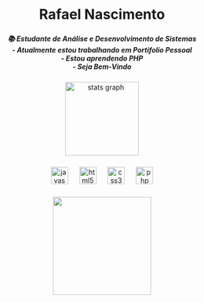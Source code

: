 <h1 align="center">Rafael Nascimento</h1>

###

<h5 align="center">📚 Estudante de Análise e Desenvolvimento de Sistemas <br>- Atualmente estou trabalhando em Portifolio Pessoal <br>- Estou aprendendo PHP <br>- Seja Bem-Vindo</h5>

###

<div align="center">
  <img src="https://github-readme-stats.vercel.app/api?username=rafaelnascimentodevs&hide_title=false&hide_rank=false&show_icons=true&include_all_commits=true&count_private=true&disable_animations=false&theme=dracula&locale=en&hide_border=false&order=1" height="150" alt="stats graph"  />
</div>

###

<div align="center">
  <img src="https://cdn.jsdelivr.net/gh/devicons/devicon/icons/javascript/javascript-original.svg" height="35" alt="javascript logo"  />
  <img width="15" />
  <img src="https://cdn.jsdelivr.net/gh/devicons/devicon/icons/html5/html5-original.svg" height="35" alt="html5 logo"  />
  <img width="15" />
  <img src="https://cdn.jsdelivr.net/gh/devicons/devicon/icons/css3/css3-original.svg" height="35" alt="css3 logo"  />
  <img width="15" />
  <img src="https://cdn.jsdelivr.net/gh/devicons/devicon/icons/php/php-original.svg" height="35" alt="php logo"  />
</div>

###


###

<div align="center">
  <img height="200" src="https://gif-avatars.com/img/200x200/spining-cube.gif"  />
</div>

###
